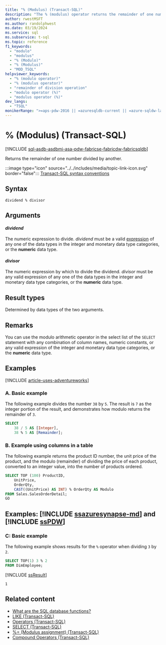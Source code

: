 ```yaml
---
title: "% (Modulus) (Transact-SQL)"
description: "The % (modulus) operator returns the remainder of one number divided by another."
author: rwestMSFT
ms.author: randolphwest
ms.date: 03/19/2024
ms.service: sql
ms.subservice: t-sql
ms.topic: reference
f1_keywords:
  - "modulo"
  - "modulus"
  - "% (Modulo)"
  - "% (Modulus)"
  - "MOD_TSQL"
helpviewer_keywords:
  - "% (modulo operator)"
  - "% (modulus operator)"
  - "remainder of division operation"
  - "modulo operator (%)"
  - "modulus operator (%)"
dev_langs:
  - "TSQL"
monikerRange: ">=aps-pdw-2016 || =azuresqldb-current || =azure-sqldw-latest || >=sql-server-2016 || >=sql-server-linux-2017 || =azuresqldb-mi-current || =fabric"
---
```

# % (Modulus) (Transact-SQL)

[!INCLUDE [sql-asdb-asdbmi-asa-pdw-fabricse-fabricdw-fabricsqldb](../../includes/applies-to-version/sql-asdb-asdbmi-asa-pdw-fabricse-fabricdw-fabricsqldb.md)]

Returns the remainder of one number divided by another.

:::image type="icon" source="../../includes/media/topic-link-icon.svg" border="false"::: [Transact-SQL syntax conventions](../../t-sql/language-elements/transact-sql-syntax-conventions-transact-sql.md)

## Syntax

```syntaxsql
dividend % divisor
```

## Arguments

#### *dividend*

The numeric expression to divide. *dividend* must be a valid [expression](expressions-transact-sql.md) of any one of the data types in the integer and monetary data type categories, or the **numeric** data type.

#### *divisor*

The numeric expression by which to divide the dividend. *divisor* must be any valid expression of any one of the data types in the integer and monetary data type categories, or the **numeric** data type.

## Result types

Determined by data types of the two arguments.

## Remarks

You can use the modulo arithmetic operator in the select list of the `SELECT` statement with any combination of column names, numeric constants, or any valid expression of the integer and monetary data type categories, or the **numeric** data type.

## Examples

[!INCLUDE [article-uses-adventureworks](../../includes/article-uses-adventureworks.md)]

### A. Basic example

The following example divides the number `38` by `5`. The result is `7` as the integer portion of the result, and demonstrates how modulo returns the remainder of `3`.

```sql
SELECT
    38 / 5 AS [Integer],
    38 % 5 AS [Remainder];
```

### B. Example using columns in a table

The following example returns the product ID number, the unit price of the product, and the modulo (remainder) of dividing the price of each product, converted to an integer value, into the number of products ordered.

```sql
SELECT TOP (100) ProductID,
    UnitPrice,
    OrderQty,
    CAST((UnitPrice) AS INT) % OrderQty AS Modulo
FROM Sales.SalesOrderDetail;
GO
```

## Examples: [!INCLUDE [ssazuresynapse-md](../../includes/ssazuresynapse-md.md)] and [!INCLUDE [ssPDW](../../includes/sspdw-md.md)]

### C: Basic example

The following example shows results for the `%` operator when dividing `3` by `2`.

```sql
SELECT TOP(1) 3 % 2
FROM DimEmployee;
```

[!INCLUDE [ssResult](../../includes/ssresult-md.md)]

```output
1
```

## Related content

- [What are the SQL database functions?](../functions/functions.md)
- [LIKE (Transact-SQL)](like-transact-sql.md)
- [Operators (Transact-SQL)](operators-transact-sql.md)
- [SELECT (Transact-SQL)](../queries/select-transact-sql.md)
- [%= (Modulus assignment) (Transact-SQL)](modulo-equals-transact-sql.md)
- [Compound Operators (Transact-SQL)](compound-operators-transact-sql.md)
